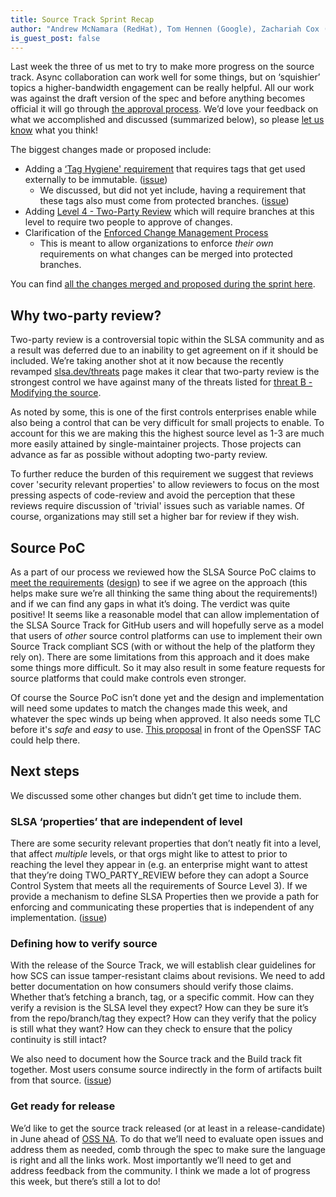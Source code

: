 ```yaml
---
title: Source Track Sprint Recap
author: "Andrew McNamara (RedHat), Tom Hennen (Google), Zachariah Cox (GitHub)"
is_guest_post: false
---
```


Last week the three of us met to try to make more progress on the source track.  Async collaboration can work well for some things, but on ‘squishier’ topics a higher-bandwidth engagement can be really helpful.  All our work was against the draft version of the spec and before anything becomes official it will go through [the approval process](https://github.com/slsa-framework/governance/blob/main/5._Governance.md#4-specification-development-process).  We’d love your feedback on what we accomplished and discussed (summarized below), so please [let us know](/community#:~:text=welcome%20your%20contributions.-,How%20to%20contribute,-For%20questions%2C%20suggestions) what you think!

The biggest changes made or proposed include:

-   Adding a [‘Tag Hygiene' requirement](/spec/draft/source-requirements#:~:text=%E2%9C%93-,Tag%20Hygiene,-If%20the%20SCS) that requires tags that get used externally to be immutable. ([issue](https://github.com/slsa-framework/slsa/issues/1296))
    -   We discussed, but did not yet include, having a requirement that these tags also must come from protected branches. ([issue](https://github.com/slsa-framework/slsa/issues/1353))
-   Adding [Level 4 - Two-Party Review](https://github.com/slsa-framework/slsa/pull/1350) which will require branches at this level to require two people to approve of changes.
-   Clarification of the [Enforced Change Management Process](/spec/draft/source-requirements#source-control-system:~:text=Enforced%20change%20management%20process)
    -   This is meant to allow organizations to enforce _their own_ requirements on what changes can be merged into protected branches.

You can find [all the changes merged and proposed during the sprint here](https://github.com/slsa-framework/slsa/pulls?q=is%3Apr+label%3Asource-track+updated%3A2025-04-24+updated%3A2025-04-23+updated%3A2025-04-25+).

## Why two-party review?

Two-party review is a controversial topic within the SLSA community and as a result was deferred due to an inability to get agreement on if it should be included.  We’re taking another shot at it now because the recently revamped [slsa.dev/threats](/threats) page makes it clear that two-party review is the strongest control we have against many of the threats listed for [threat B - Modifying the source](/spec/v1.1/threats#:~:text=(B)%20Modifying%20the%20source,-An%20adversary%20without).

As noted by some, this is one of the first controls enterprises enable while also being a control that can be very difficult for small projects to enable. To account for this we are making this the highest source level as 1-3 are much more easily attained by single-maintainer projects. Those projects can advance as far as possible without adopting two-party review.

To further reduce the burden of this requirement we suggest that reviews cover 'security relevant properties' to allow reviewers to focus on the most pressing aspects of code-review and avoid the perception that these reviews require discussion of 'trivial' issues such as variable names. Of course, organizations may still set a higher bar for review if they wish.

## Source PoC

As a part of our process we reviewed how the SLSA Source PoC claims to [meet the requirements](https://github.com/slsa-framework/slsa-source-poc/blob/main/REQUIREMENTS_MAPPING.md) ([design](https://github.com/slsa-framework/slsa-source-poc/blob/main/DESIGN.md)) to see if we agree on the approach (this helps make sure we’re all thinking the same thing about the requirements!) and if we can find any gaps in what it’s doing.  The verdict was quite positive!  It seems like a reasonable model that can allow implementation of the SLSA Source Track for GitHub users and will hopefully serve as a model that users of _other_ source control platforms can use to implement their own Source Track compliant SCS (with or without the help of the platform they rely on).  There are some limitations from this approach and it does make some things more difficult.  So it may also result in some feature requests for source platforms that could make controls even stronger.

Of course the Source PoC isn’t done yet and the design and implementation will need some updates to match the changes made this week, and whatever the spec winds up being when approved.  It also needs some TLC before it's _safe_ and _easy_ to use.  [This proposal](https://github.com/ossf/tac/issues/474) in front of the OpenSSF TAC could help there.

## Next steps

We discussed some other changes but didn’t get time to include them.

### SLSA ‘properties’ that are independent of level

There are some security relevant properties that don’t neatly fit into a level, that affect _multiple_ levels, or that orgs might like to attest to prior to reaching the level they appear in (e.g. an enterprise might want to attest that they’re doing TWO_PARTY_REVIEW before they can adopt a Source Control System that meets all the requirements of Source Level 3).  If we provide a mechanism to define SLSA Properties then we provide a path for enforcing and communicating these properties that is independent of any implementation.  ([issue](https://github.com/slsa-framework/slsa/issues/1355))

### Defining how to verify source

With the release of the Source Track, we will establish clear guidelines for how SCS can issue tamper-resistant claims about revisions.
We need to add better documentation on how consumers should verify those claims.  Whether that’s fetching a branch, tag, or a specific commit.  How can they verify a revision is the SLSA level they expect?  How can they be sure it’s from the repo/branch/tag they expect? How can they verify that the policy is still what they want? How can they check to ensure that the policy continuity is still intact?

We also need to document how the Source track and the Build track fit together.  Most users consume source indirectly in the form of artifacts built from that source.  ([issue](https://github.com/slsa-framework/slsa/issues/1356))

### Get ready for release

We’d like to get the source track released (or at least in a release-candidate) in June ahead of [OSS NA](https://events.linuxfoundation.org/open-source-summit-north-america/).  To do that we’ll need to evaluate open issues and address them as needed, comb through the spec to make sure the language is right and all the links work.  Most importantly we’ll need to get and address feedback from the community.  I think we made a lot of progress this week, but there’s still a lot to do!
